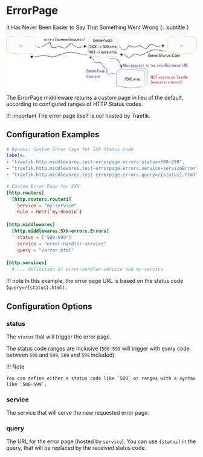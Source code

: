 # ErrorPage

It Has Never Been Easier to Say That Something Went Wrong
{: .subtitle }

![ErrorPages](../assets/img/middleware/errorpages.png)

The ErrorPage middleware returns a custom page in lieu of the default, according to configured ranges of HTTP Status codes.

!!! important
    The error page itself is _not_ hosted by Traefik.

## Configuration Examples

```yaml tab="Docker"
# Dynamic Custom Error Page for 5XX Status Code
labels:
- "traefik.http.middlewares.test-errorpage.errors.status=500-599",
- "traefik.http.middlewares.test-errorpage.errors.service=serviceError",
- "traefik.http.middlewares.test-errorpage.errors.query=/{status}.html",
```

```toml tab="File"
# Custom Error Page for 5XX
[http.routers]
  [http.routers.router1]
    Service = "my-service"
    Rule = Host(`my-domain`)

[http.middlewares]
  [http.middlewares.5XX-errors.Errors]
    status = ["500-599"]
    service = "error-handler-service"
    query = "/error.html"
            
[http.services]
  # ... definition of error-handler-service and my-service
```

!!! note 
    In this example, the error page URL is based on the status code (`query=/{status}.html)`.

## Configuration Options

### status

The `status` that will trigger the error page.

The status code ranges are inclusive (`500-599` will trigger with every code between `500` and `599`, `500` and `599` included).
 
!!! Note

    You can define either a status code like `500` or ranges with a syntax like `500-599`.

### service

The service that will serve the new requested error page.

### query

The URL for the error page (hosted by `service`). You can use `{status}` in the query, that will be replaced by the received status code.
